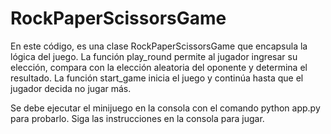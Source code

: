 # RockPaperScissorsGame

En este código, es una clase RockPaperScissorsGame que encapsula la lógica del juego. 
La función play_round permite al jugador ingresar su elección, compara con la elección aleatoria del oponente y determina el resultado. 
La función start_game inicia el juego y continúa hasta que el jugador decida no jugar más.

Se debe ejecutar el minijuego en la consola con el comando python app.py para probarlo. 
Siga las instrucciones en la consola para jugar.
